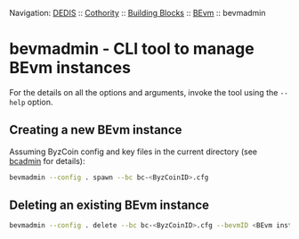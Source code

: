 Navigation: [DEDIS](https://github.com/dedis/doc/tree/master/README.md) ::
[Cothority](../README.md) ::
[Building Blocks](../doc/BuildingBlocks.md) ::
[BEvm](https://github.com/dedis/cothority/blob/master/bevm/README.md) ::
bevmadmin

# bevmadmin - CLI tool to manage BEvm instances

For the details on all the options and arguments, invoke the tool using the `--help` option.

## Creating a new BEvm instance
Assuming ByzCoin config and key files in the current directory (see [bcadmin](https://github.com/dedis/cothority/blob/master/byzcoin/bcadmin/README.md) for details):
```bash
bevmadmin --config . spawn --bc bc-<ByzCoinID>.cfg
```

## Deleting an existing BEvm instance
```bash
bevmadmin --config . delete --bc bc-<ByzCoinID>.cfg --bevmID <BEvm instance ID>
```
